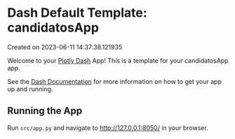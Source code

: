 # Dash Default Template: candidatosApp

Created on 2023-06-11 14:37:38.121935

Welcome to your [Plotly Dash](https://plotly.com/dash/) App! This is a template for your candidatosApp app.

See the [Dash Documentation](https://dash.plotly.com/introduction) for more information on how to get your app up and running.

## Running the App

Run `src/app.py` and navigate to http://127.0.0.1:8050/ in your browser.